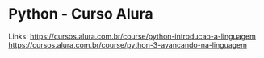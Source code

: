 # Python - Curso Alura

Links:
https://cursos.alura.com.br/course/python-introducao-a-linguagem
https://cursos.alura.com.br/course/python-3-avancando-na-linguagem
